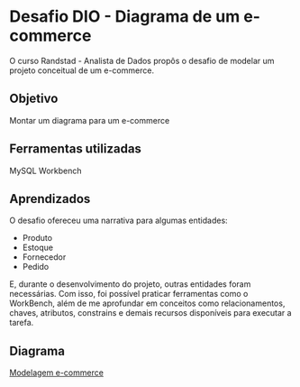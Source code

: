 # Desafio DIO - Diagrama de um e-commerce
O curso Randstad - Analista de Dados propôs o desafio de modelar um projeto conceitual de um e-commerce.

## Objetivo
Montar um diagrama para um e-commerce

## Ferramentas utilizadas
MySQL Workbench

## Aprendizados
O desafio ofereceu uma narrativa para algumas entidades:
  - Produto
  - Estoque
  - Fornecedor
  - Pedido

E, durante o desenvolvimento do projeto, outras entidades foram necessárias.
Com isso, foi possível praticar ferramentas como o WorkBench, além de me aprofundar em conceitos como relacionamentos, chaves, atributos, constrains e demais recursos disponíveis para executar a tarefa.

## Diagrama
[Modelagem e-commerce](https://github.com/Bleine/Desafio-DIO---Diagrama-e-Commerce/blob/main/workbench%20e-commerce.png)
